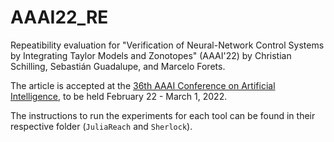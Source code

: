 # AAAI22_RE

Repeatibility evaluation for "Verification of Neural-Network Control Systems by Integrating Taylor Models and Zonotopes" (AAAI'22) by Christian Schilling, Sebastián Guadalupe, and Marcelo Forets.

The article is accepted at the [36th AAAI Conference on Artificial Intelligence](https://aaai.org/Conferences/AAAI-22/), to be held February 22 - March 1, 2022.

The instructions to run the experiments for each tool can be found in their respective folder (`JuliaReach` and `Sherlock`).
